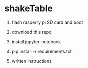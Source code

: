 # shakeTable
1) flash rasperry pi SD card and boot

2) download this repo

3) install jupyter-notebook

4) pip install -r requirements.txt

5) written instructions
